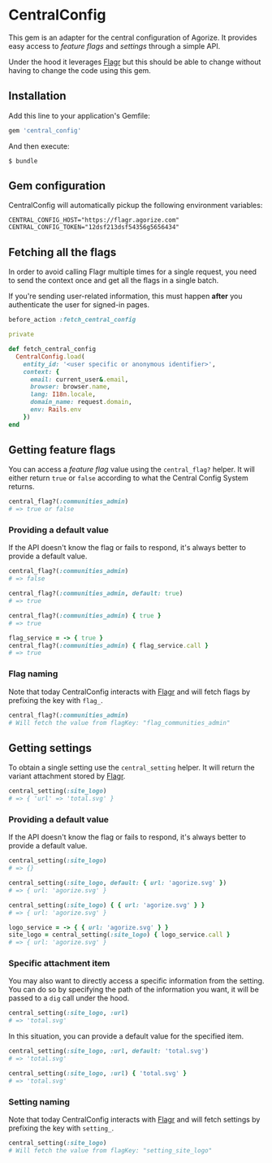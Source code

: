# CentralConfig

This gem is an adapter for the central configuration of Agorize. It provides easy access
to _feature flags_ and _settings_ through a simple API.

Under the hood it leverages [Flagr] but this should be able to change without having to
change the code using this gem.

## Installation

Add this line to your application's Gemfile:

```ruby
gem 'central_config'
```

And then execute:

    $ bundle

## Gem configuration

CentralConfig will automatically pickup the following environment variables:

```
CENTRAL_CONFIG_HOST="https://flagr.agorize.com"
CENTRAL_CONFIG_TOKEN="12dsf213dsf54356g5656434"
```

## Fetching all the flags

In order to avoid calling Flagr multiple times for a single request, you need to send the
context once and get all the flags in a single batch.

If you're sending user-related information, this must happen **after** you authenticate
the user for signed-in pages.

```ruby
before_action :fetch_central_config

private

def fetch_central_config
  CentralConfig.load(
    entity_id: '<user specific or anonymous identifier>',
    context: {
      email: current_user&.email,
      browser: browser.name,
      lang: I18n.locale,
      domain_name: request.domain,
      env: Rails.env
    })
end
```

## Getting feature flags

You can access a _feature flag_ value using the `central_flag?` helper. It will either
return `true` or `false` according to what the Central Config System returns.

```ruby
central_flag?(:communities_admin)
# => true or false
```

### Providing a default value

If the API doesn't know the flag or fails to respond, it's always better to provide a
default value.

```ruby
central_flag?(:communities_admin)
# => false

central_flag?(:communities_admin, default: true)
# => true

central_flag?(:communities_admin) { true }
# => true

flag_service = -> { true }
central_flag?(:communities_admin) { flag_service.call }
# => true
```

### Flag naming

Note that today CentralConfig interacts with [Flagr] and will fetch flags by prefixing the
key with `flag_`.

```ruby
central_flag?(:communities_admin)
# Will fetch the value from flagKey: "flag_communities_admin"
```

## Getting settings

To obtain a single setting use the `central_setting` helper. It will return the variant
attachment stored by [Flagr].

```ruby
central_setting(:site_logo)
# => { 'url' => 'total.svg' }
```

### Providing a default value

If the API doesn't know the flag or fails to respond, it's always better to provide a
default value.

```ruby
central_setting(:site_logo)
# => {}

central_setting(:site_logo, default: { url: 'agorize.svg' })
# => { url: 'agorize.svg' }

central_setting(:site_logo) { { url: 'agorize.svg' } }
# => { url: 'agorize.svg' }

logo_service = -> { { url: 'agorize.svg' } }
site_logo = central_setting(:site_logo) { logo_service.call }
# => { url: 'agorize.svg' }
```

### Specific attachment item

You may also want to directly access a specific information from the setting. You can do
so by specifying the path of the information you want, it will be passed to a `dig` call
under the hood.

```ruby
central_setting(:site_logo, :url)
# => 'total.svg'
```

In this situation, you can provide a default value for the specified item.

```ruby
central_setting(:site_logo, :url, default: 'total.svg')
# => 'total.svg'

central_setting(:site_logo, :url) { 'total.svg' }
# => 'total.svg'
```

### Setting naming

Note that today CentralConfig interacts with [Flagr] and will fetch settings by prefixing
the key with `setting_`.

```ruby
central_setting(:site_logo)
# Will fetch the value from flagKey: "setting_site_logo"
```

[Flagr]: https://checkr.github.io/flagr
